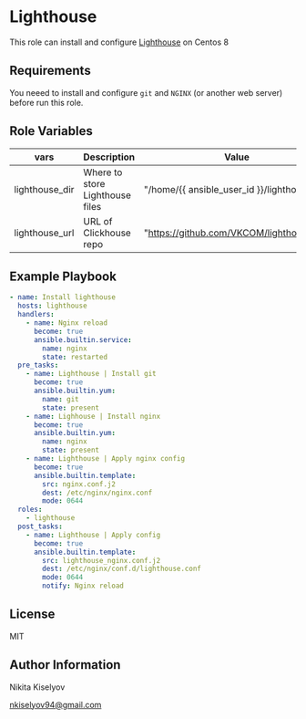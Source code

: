 Lighthouse
=========

This role can install and configure [Lighthouse](https://github.com/VKCOM/lighthouse.git) on Centos 8

Requirements
------------

You neeed to install and configure `git` and `NGINX` (or another web server) before run this role.

Role Variables
--------------

| vars | Description | Value | Location |
|------|------------|---|---|
| lighthouse_dir | Where to store Lighthouse files | "/home/{{ ansible_user_id }}/lighthouse" | defaults/main.yml |
| lighthouse_url | URL of Clickhouse repo | "https://github.com/VKCOM/lighthouse.git" | vars/main.yml |

Example Playbook
----------------

```yml
- name: Install lighthouse
  hosts: lighthouse
  handlers:
    - name: Nginx reload
      become: true
      ansible.builtin.service:
        name: nginx
        state: restarted
  pre_tasks:
    - name: Lighthouse | Install git
      become: true
      ansible.builtin.yum:
        name: git
        state: present
    - name: Lighhouse | Install nginx
      become: true
      ansible.builtin.yum:
        name: nginx
        state: present
    - name: Lighthouse | Apply nginx config
      become: true
      ansible.builtin.template:
        src: nginx.conf.j2
        dest: /etc/nginx/nginx.conf
        mode: 0644
  roles:
    - lighthouse
  post_tasks:
    - name: Lighthouse | Apply config
      become: true
      ansible.builtin.template:
        src: lighthouse_nginx.conf.j2
        dest: /etc/nginx/conf.d/lighthouse.conf
        mode: 0644
        notify: Nginx reload 
```

License
-------

MIT

Author Information
------------------

Nikita Kiselyov

<nkiselyov94@gmail.com>

